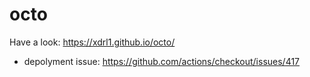 # octo

Have a look: https://xdrl1.github.io/octo/

- depolyment issue: https://github.com/actions/checkout/issues/417

